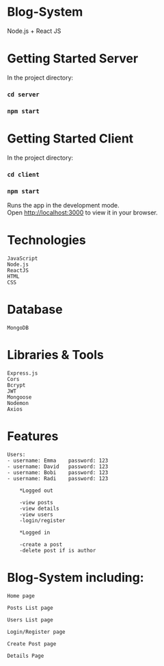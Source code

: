 # Blog-System

Node.js + React JS

# Getting Started Server

In the project directory:

### `cd server`

### `npm start`

# Getting Started Client

In the project directory:

### `cd client`

### `npm start`

Runs the app in the development mode.\
 Open [http://localhost:3000](http://localhost:3000) to view it in your browser.

# Technologies

    JavaScript
    Node.js
    ReactJS
    HTML
    CSS

# Database

	MongoDB

# Libraries & Tools

	Express.js
	Cors
	Bcrypt
	JWT
	Mongoose
	Nodemon
	Axios

# Features

    Users:
    - username: Emma    password: 123
    - username: David   password: 123
    - username: Bobi    password: 123
    - username: Radi    password: 123

        *Logged out

        -view posts
        -view details
    	-view users
        -login/register

        *Logged in

        -create a post
        -delete post if is author

# Blog-System including:

    Home page

    Posts List page

    Users List page

    Login/Register page

    Create Post page

    Details Page
